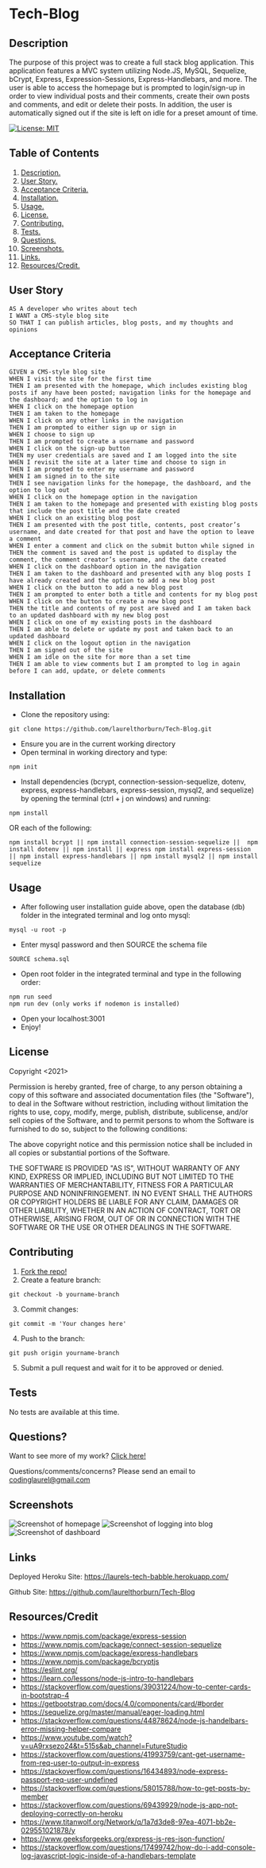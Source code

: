 # Tech-Blog

<a name="descsection"></a>
## Description
The purpose of this project was to create a full stack blog application.  This application features a MVC system utilizing Node.JS, MySQL, Sequelize, bCrypt, Express, Expression-Sessions, Express-Handlebars, and more. The user is able to access the homepage but is prompted to login/sign-up in order to view individual posts and their comments, create their own posts and comments, and edit or delete their posts. In addition, the user is automatically signed out if the site is left on idle for a preset amount of time.

[![License: MIT](https://img.shields.io/badge/License-MIT-yellow.svg)](https://opensource.org/licenses/MIT)


## Table of Contents
1. [ Description. ](#descsection)
2. [ User Story. ](#usersection)
3. [ Acceptance Criteria. ](#acceptancesection)
4. [ Installation. ](#installsection)
5. [ Usage. ](#usagesection)
6. [ License. ](#licensesection)
7. [ Contributing. ](#contribsection)
8. [ Tests. ](#testsection)
9. [ Questions. ](#questionssection)
10. [ Screenshots. ](#picsection)
11. [ Links. ](#linksection)
12. [ Resources/Credit. ](#creditsection)

<a name="usersection"></a>
## User Story
```
AS A developer who writes about tech
I WANT a CMS-style blog site
SO THAT I can publish articles, blog posts, and my thoughts and opinions
```

<a name="acceptancesection"></a>
## Acceptance Criteria
```
GIVEN a CMS-style blog site
WHEN I visit the site for the first time
THEN I am presented with the homepage, which includes existing blog posts if any have been posted; navigation links for the homepage and the dashboard; and the option to log in
WHEN I click on the homepage option
THEN I am taken to the homepage
WHEN I click on any other links in the navigation
THEN I am prompted to either sign up or sign in
WHEN I choose to sign up
THEN I am prompted to create a username and password
WHEN I click on the sign-up button
THEN my user credentials are saved and I am logged into the site
WHEN I revisit the site at a later time and choose to sign in
THEN I am prompted to enter my username and password
WHEN I am signed in to the site
THEN I see navigation links for the homepage, the dashboard, and the option to log out
WHEN I click on the homepage option in the navigation
THEN I am taken to the homepage and presented with existing blog posts that include the post title and the date created
WHEN I click on an existing blog post
THEN I am presented with the post title, contents, post creator’s username, and date created for that post and have the option to leave a comment
WHEN I enter a comment and click on the submit button while signed in
THEN the comment is saved and the post is updated to display the comment, the comment creator’s username, and the date created
WHEN I click on the dashboard option in the navigation
THEN I am taken to the dashboard and presented with any blog posts I have already created and the option to add a new blog post
WHEN I click on the button to add a new blog post
THEN I am prompted to enter both a title and contents for my blog post
WHEN I click on the button to create a new blog post
THEN the title and contents of my post are saved and I am taken back to an updated dashboard with my new blog post
WHEN I click on one of my existing posts in the dashboard
THEN I am able to delete or update my post and taken back to an updated dashboard
WHEN I click on the logout option in the navigation
THEN I am signed out of the site
WHEN I am idle on the site for more than a set time
THEN I am able to view comments but I am prompted to log in again before I can add, update, or delete comments

```

<a name="installsection"></a>
## Installation
* Clone the repository using:
```
git clone https://github.com/laurelthorburn/Tech-Blog.git
```
* Ensure you are in the current working directory
* Open terminal in working directory and type:
```
npm init
```
* Install dependencies (bcrypt, connection-session-sequelize, dotenv, express, express-handlebars, express-session, mysql2, and sequelize) by opening the terminal (ctrl + j on windows) and running:
```
npm install
```
OR each of the following:
```
npm install bcrypt || npm install connection-session-sequelize ||  npm install dotenv || npm install || express npm install express-session || npm install express-handlebars || npm install mysql2 || npm install sequelize
```

<a name="usagesection"></a>
## Usage
*  After following user installation guide above, open the database (db) folder in the integrated terminal and log onto mysql:
```
mysql -u root -p
```
* Enter mysql password and then SOURCE the schema file
```
SOURCE schema.sql
```
* Open root folder in the integrated terminal and type in the following order:
```
npm run seed
npm run dev (only works if nodemon is installed)
```
* Open your localhost:3001 
* Enjoy!

<a name="licensesection"></a>
## License
Copyright <2021>

Permission is hereby granted, free of charge, to any person obtaining a copy of this software and associated documentation files (the "Software"), to deal in the Software without restriction, including without limitation the rights to use, copy, modify, merge, publish, distribute, sublicense, and/or sell copies of the Software, and to permit persons to whom the Software is furnished to do so, subject to the following conditions:

The above copyright notice and this permission notice shall be included in all copies or substantial portions of the Software.

THE SOFTWARE IS PROVIDED "AS IS", WITHOUT WARRANTY OF ANY KIND, EXPRESS OR IMPLIED, INCLUDING BUT NOT LIMITED TO THE WARRANTIES OF MERCHANTABILITY, FITNESS FOR A PARTICULAR PURPOSE AND NONINFRINGEMENT. IN NO EVENT SHALL THE AUTHORS OR COPYRIGHT HOLDERS BE LIABLE FOR ANY CLAIM, DAMAGES OR OTHER LIABILITY, WHETHER IN AN ACTION OF CONTRACT, TORT OR OTHERWISE, ARISING FROM, OUT OF OR IN CONNECTION WITH THE SOFTWARE OR THE USE OR OTHER DEALINGS IN THE SOFTWARE.

  <a name="contribsection"></a>
## Contributing
  
1. [Fork the repo!](https://docs.github.com/en/get-started/quickstart/fork-a-repo)
2. Create a feature branch:
```
git checkout -b yourname-branch
```
3. Commit changes:
```
git commit -m 'Your changes here'
```
4. Push to the branch:
```
git push origin yourname-branch
```
5. Submit a pull request and wait for it to be approved or denied.

  <a name="testsection"></a>
## Tests
  No tests are available at this time.

  <a name="questionssection"></a>
## Questions?
  Want to see more of my work? [Click here!](https://github.com/laurelthorburn)

  Questions/comments/concerns? Please send an email to codinglaurel@gmail.com

  <a name="picsection"></a>
  ## Screenshots
  ![Screenshot of homepage](./public/media/screenshot2.png)
  ![Screenshot of logging into blog](./public/media/screenshot1.png)
  ![Screenshot of dashboard](./public/media/screenshot3.png)

  <a name="linksection"></a>
  ## Links
  
  Deployed Heroku Site: https://laurels-tech-babble.herokuapp.com/

  Github Site: https://github.com/laurelthorburn/Tech-Blog

  <a name="creditsection"></a>
## Resources/Credit
* https://www.npmjs.com/package/express-session
* https://www.npmjs.com/package/connect-session-sequelize
* https://www.npmjs.com/package/express-handlebars
* https://www.npmjs.com/package/bcryptjs
* https://eslint.org/
* https://learn.co/lessons/node-js-intro-to-handlebars
* https://stackoverflow.com/questions/39031224/how-to-center-cards-in-bootstrap-4
* https://getbootstrap.com/docs/4.0/components/card/#border
* https://sequelize.org/master/manual/eager-loading.html
* https://stackoverflow.com/questions/44878624/node-js-handelbars-error-missing-helper-compare
* https://www.youtube.com/watch?v=uA9rxsezo24&t=515s&ab_channel=FutureStudio
* https://stackoverflow.com/questions/41993759/cant-get-username-from-req-user-to-output-in-express
* https://stackoverflow.com/questions/16434893/node-express-passport-req-user-undefined
* https://stackoverflow.com/questions/58015788/how-to-get-posts-by-member
* https://stackoverflow.com/questions/69439929/node-js-app-not-deploying-correctly-on-heroku
* https://www.titanwolf.org/Network/q/1a7d3de8-97ea-4071-bb2e-029551021878/y
* https://www.geeksforgeeks.org/express-js-res-json-function/
* https://stackoverflow.com/questions/17499742/how-do-i-add-console-log-javascript-logic-inside-of-a-handlebars-template





